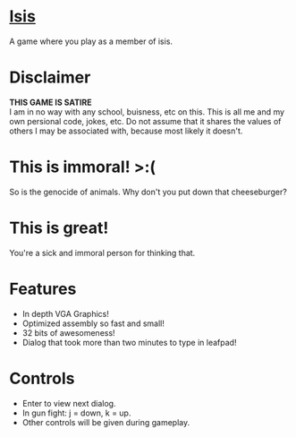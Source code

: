 <a href="https://www.youtube.com/watch?v=WTA7YWVq_58">Isis</a>
====

A game where you play as a member of isis.

# Disclaimer
<b>THIS GAME IS SATIRE</b><br>
I am in no way with any school, buisness, etc on this. This is all me and my own persional code, jokes, etc.
Do not assume that it shares the values of others I may be associated with, because most likely it doesn't.

# This is immoral! >:(
So is the genocide of animals. Why don't you put down that cheeseburger?

# This is great!
You're a sick and immoral person for thinking that.

# Features
- In depth VGA Graphics!
- Optimized assembly so fast and small!
- 32 bits of awesomeness!
- Dialog that took more than two minutes to type in leafpad!

# Controls
- Enter to view next dialog.
- In gun fight: j = down, k = up.
- Other controls will be given during gameplay.
